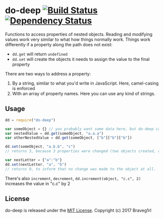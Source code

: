 # do-deep [![Build Status](https://travis-ci.org/braveg1rl/do-deep.png?branch=master)](https://travis-ci.org/braveg1rl/do-deep) [![Dependency Status](https://david-dm.org/braveg1rl/do-deep.png)](https://david-dm.org/braveg1rl/do-deep)

Functions to access properties of nested objects.
Reading and modifying values work very similar to what how things normally work.
Things work differently if a property along the path does not exist:
- `dd.get` will return `undefined`
- `dd.set` will create the objects it needs to assign the value to the final property

There are two ways to address a property:
1. By a string, similar to what you'd write in JavaScript. Here, camel-casing is enforced
2. With an array of property names. Here you can use any kind of strings.

## Usage

```javascript
dd = require("do-deep")

var someObject = {} // you probably want some data here, but do-deep can live without
var nestedValue = dd.get(someObject, "a.a.a")
var otherNestedValue = dd.get(someObject, ["b"]["b"]["b"])

dd.set(someObject, "a.b.b", "c") 
// returns 3, because 3 properties were changed (two objects created, one string assigned)

var nextLetter = {"a":"b"}
dd.set(nextLetter, "a", "b") 
// returns 0, to inform that no change was made to the object at all.

```

There's also `increment`, `decrement`, 
`dd.increment(object, "c.c", 2)` increases the value in "c.c" by 2

## License

do-deep is released under the [MIT License](http://opensource.org/licenses/MIT).
Copyright (c) 2017 Braveg1rl
